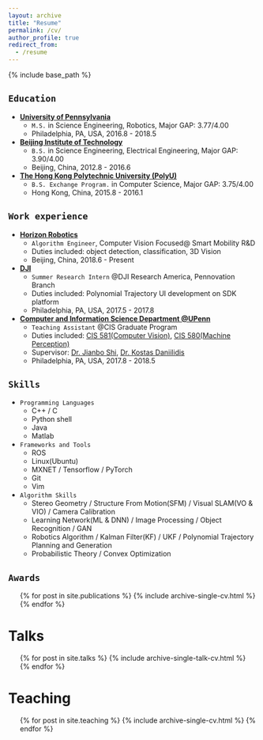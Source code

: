 ```yaml
---
layout: archive
title: "Resume"
permalink: /cv/
author_profile: true
redirect_from:
  - /resume
---
```


{% include base_path %}

`Education`
----------
* **[University of Pennsylvania](https://www.upenn.edu/)**
  * `M.S.` in Science Engineering, Robotics, Major GAP: 3.77/4.00
  * Philadelphia, PA, USA, 2016.8 - 2018.5
* **[Beijing Institute of Technology](http://www.bit.edu.cn/)**
  * `B.S.` in Science Engineering, Electrical Engineering, Major GAP: 3.90/4.00
  * Beijing, China, 2012.8 - 2016.6
* **[The Hong Kong Polytechnic University (PolyU)](https://www.polyu.edu.hk/web/en/home/index.html)**
  * `B.S. Exchange Program.` in Computer Science, Major GAP: 3.75/4.00
  * Hong Kong, China, 2015.8 - 2016.1


`Work experience`
-----------------
* **[Horizon Robotics](http://en.horizon.ai/)**
  * `Algorithm Engineer`, Computer Vision Focused@ Smart Mobility R&D
  * Duties included: object detection, classification, 3D Vision
  * Beijing, China, 2018.6 - Present
* **[DJI](https://www.dji.com/cn)**
  * `Summer Research Intern` @DJI Research America, Pennovation Branch
  * Duties included: Polynomial Trajectory UI development on SDK platform
  * Philadelphia, PA, USA, 2017.5 - 2017.8
* **[Computer and Information Science Department @UPenn](http://www.cis.upenn.edu/index.php)**
  * `Teaching Assistant` @CIS Graduate Program
  * Duties included: [CIS 581(Computer Vision)](https://alliance.seas.upenn.edu/~cis581/wiki/index.php?title=CIS_581:_Computer_Vision_%26_Computational_Photography), [CIS 580(Machine Perception)](https://fling.seas.upenn.edu/~cis580/wiki/index.php?title=CIS580:_Machine_Perception)
  * Supervisor: [Dr. Jianbo Shi](http://www.cis.upenn.edu/~jshi/), [Dr. Kostas Daniilidis](http://www.cis.upenn.edu/~kostas/)
  * Philadelphia, PA, USA, 2017.8 - 2018.5
  
`Skills`
-------
* `Programming Languages`
  * C++ / C
  * Python shell
  * Java
  * Matlab
* `Frameworks and Tools`
  * ROS
  * Linux(Ubuntu)
  * MXNET / Tensorflow / PyTorch
  * Git
  * Vim
* `Algorithm Skills`
  * Stereo Geometry / Structure From Motion(SFM) / Visual SLAM(VO & VIO) / Camera Calibration
  * Learning Network(ML & DNN) / Image Processing / Object Recognition / GAN
  * Robotics Algorithm / Kalman Filter(KF) / UKF / Polynomial Trajectory Planning and Generation
  * Probabilistic Theory / Convex Optimization
  
`Awards`
-------
  <ul>{% for post in site.publications %}
    {% include archive-single-cv.html %}
  {% endfor %}</ul>


Talks
======
  <ul>{% for post in site.talks %}
    {% include archive-single-talk-cv.html %}
  {% endfor %}</ul>
  
Teaching
======
  <ul>{% for post in site.teaching %}
    {% include archive-single-cv.html %}
  {% endfor %}</ul>
